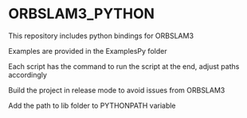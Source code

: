 # ORBSLAM3_PYTHON
This repository includes python bindings for ORBSLAM3

Examples are provided in the ExamplesPy folder

Each script has the command to run the script at the end, adjust paths accordingly

Build the project in release mode to avoid issues from ORBSLAM3

Add the path to lib folder to PYTHONPATH variable


